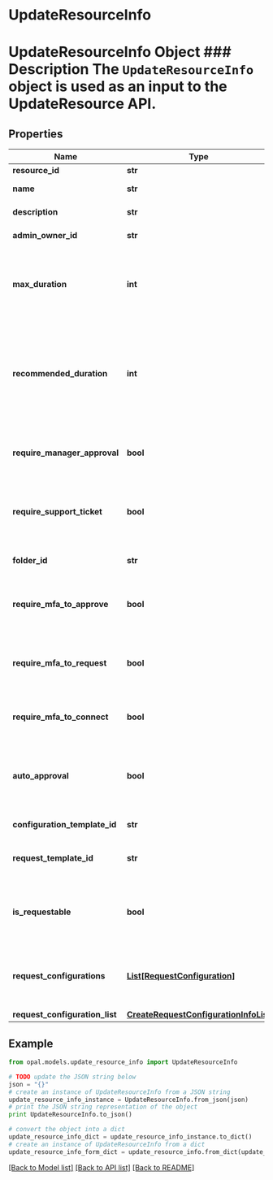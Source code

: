 # UpdateResourceInfo

# UpdateResourceInfo Object ### Description The `UpdateResourceInfo` object is used as an input to the UpdateResource API.

## Properties

Name | Type | Description | Notes
------------ | ------------- | ------------- | -------------
**resource_id** | **str** | The ID of the resource. | 
**name** | **str** | The name of the resource. | [optional] 
**description** | **str** | A description of the resource. | [optional] 
**admin_owner_id** | **str** | The ID of the owner of the resource. | [optional] 
**max_duration** | **int** | The maximum duration for which the resource can be requested (in minutes). Use -1 to set to indefinite. Deprecated in favor of &#x60;request_configurations&#x60;. | [optional] 
**recommended_duration** | **int** | The recommended duration for which the resource should be requested (in minutes). Will be the default value in a request. Use -1 to set to indefinite and 0 to unset. Deprecated in favor of &#x60;request_configurations&#x60;. | [optional] 
**require_manager_approval** | **bool** | A bool representing whether or not access requests to the resource require manager approval. | [optional] 
**require_support_ticket** | **bool** | A bool representing whether or not access requests to the resource require an access ticket. Deprecated in favor of &#x60;request_configurations&#x60;. | [optional] 
**folder_id** | **str** | The ID of the folder that the resource is located in. | [optional] 
**require_mfa_to_approve** | **bool** | A bool representing whether or not to require MFA for reviewers to approve requests for this resource. | [optional] 
**require_mfa_to_request** | **bool** | A bool representing whether or not to require MFA for requesting access to this resource. Deprecated in favor of &#x60;request_configurations&#x60;. | [optional] 
**require_mfa_to_connect** | **bool** | A bool representing whether or not to require MFA to connect to this resource. | [optional] 
**auto_approval** | **bool** | A bool representing whether or not to automatically approve requests to this resource. Deprecated in favor of &#x60;request_configurations&#x60;. | [optional] 
**configuration_template_id** | **str** | The ID of the associated configuration template. | [optional] 
**request_template_id** | **str** | The ID of the associated request template. Deprecated in favor of &#x60;request_configurations&#x60;. | [optional] 
**is_requestable** | **bool** | A bool representing whether or not to allow access requests to this resource. Deprecated in favor of &#x60;request_configurations&#x60;. | [optional] 
**request_configurations** | [**List[RequestConfiguration]**](RequestConfiguration.md) | A list of configurations for requests to this resource. If not provided, the default request configuration will be used. | [optional] 
**request_configuration_list** | [**CreateRequestConfigurationInfoList**](CreateRequestConfigurationInfoList.md) |  | [optional] 

## Example

```python
from opal.models.update_resource_info import UpdateResourceInfo

# TODO update the JSON string below
json = "{}"
# create an instance of UpdateResourceInfo from a JSON string
update_resource_info_instance = UpdateResourceInfo.from_json(json)
# print the JSON string representation of the object
print UpdateResourceInfo.to_json()

# convert the object into a dict
update_resource_info_dict = update_resource_info_instance.to_dict()
# create an instance of UpdateResourceInfo from a dict
update_resource_info_form_dict = update_resource_info.from_dict(update_resource_info_dict)
```
[[Back to Model list]](../README.md#documentation-for-models) [[Back to API list]](../README.md#documentation-for-api-endpoints) [[Back to README]](../README.md)


